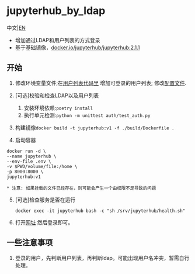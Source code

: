 # jupyterhub_by_ldap
中文|[EN](./README.md)

 * 增加通过LDAP和用户列表的方式登录
 * 基于基础镜像，[docker.io/jupyterhub/jupyterhub:2.1.1](https://hub.docker.com/r/jupyterhub/jupyterhub)

## 开始

1. 修改环境变量文件;在[用户列表代码里](./auth/user.py) 增加可登录的用户列表; 修改[配置文件](./jupyterhub_config.py).
   
2. [可选]校验和检查LDAP以及用户列表
   1. 安装环境依赖:`poetry install`
   2. 执行单元检测:`python -m unittest auth/test_auth.py`

3. 构建镜像`docker build -t jupyterhub:v1 -f ./build/Dockerfile .`

4. 启动容器
```shell
docker run -d \
--name jupyterhub \
--env-file .env \
-v $PWD/volume/file:/home \
-p 8000:8000 \
jupyterhub:v1
```
    * 注意: 如果挂载的文件已经存在，则可能会产生一个由权限不足导致的问题
  
5. [可选]检查服务是否在运行
    ```
    docker exec -it jupyterhub bash -c "sh /srv/jupyterhub/health.sh"
    ```

6. 打开[网址](http://localhost:8000) 然后登录即可。
   
## 一些注意事项

1. 登录的用户，先判断用户列表，再判断ldap。可能出现用户名冲突，暂需自行处理。
